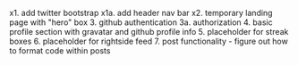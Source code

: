 x1. add twitter bootstrap
x1a. add header nav bar
x2. temporary landing page with "hero" box
3. github authentication
3a. authorization
4. basic profile section with gravatar and github profile info
5. placeholder for streak boxes
6. placeholder for rightside feed
7. post functionality - figure out how to format code within posts
